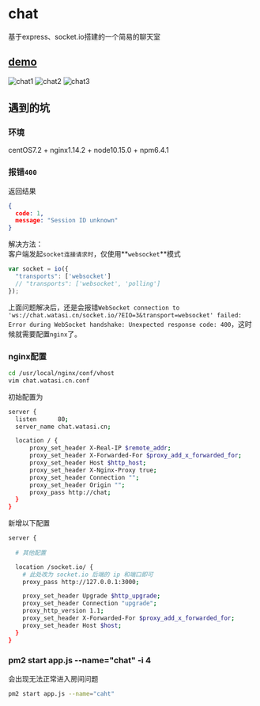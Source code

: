 # chat
基于express、socket.io搭建的一个简易的聊天室

## [demo](http://chat.watasi.cn)
![chat1](http://qicloud.jswei.cn/chat1.gif)
![chat2](http://qicloud.jswei.cn/chat2.gif)
![chat3](http://qicloud.jswei.cn/chat3.gif)

## 遇到的坑

### 环境
centOS7.2 + nginx1.14.2 + node10.15.0 + npm6.4.1

### 报错`400`
返回结果
```json
{
  code: 1,
  message: "Session ID unknown"
}
```

解决方法：<br>
客户端发起`socket连接请求时`，仅使用**`websocket`**模式

```javascript
var socket = io({
  "transports": ['websocket']
  // "transports": ['websocket', 'polling']
});
```

上面问题解决后，还是会报错`WebSocket connection to 'ws://chat.watasi.cn/socket.io/?EIO=3&transport=websocket' failed: Error during WebSocket handshake: Unexpected response code: 400`，这时候就需要配置`nginx`了。

### nginx配置
```bash
cd /usr/local/nginx/conf/vhost
vim chat.watasi.cn.conf
```

初始配置为


```bash
server {
  listen      80;
  server_name chat.watasi.cn;

  location / {
      proxy_set_header X-Real-IP $remote_addr;
      proxy_set_header X-Forwarded-For $proxy_add_x_forwarded_for;
      proxy_set_header Host $http_host;
      proxy_set_header X-Nginx-Proxy true;
      proxy_set_header Connection "";
      proxy_set_header Origin "";
      proxy_pass http://chat;
  }
}
```
新增以下配置
```bash
server {
  
  # 其他配置

  location /socket.io/ {
    # 此处改为 socket.io 后端的 ip 和端口即可
    proxy_pass http://127.0.0.1:3000;

    proxy_set_header Upgrade $http_upgrade;
    proxy_set_header Connection "upgrade";
    proxy_http_version 1.1;
    proxy_set_header X-Forwarded-For $proxy_add_x_forwarded_for;
    proxy_set_header Host $host;
  }
}
```

### pm2 start app.js --name="chat" -i 4
会出现无法正常进入房间问题 <br>
```bash
pm2 start app.js --name="caht"
```